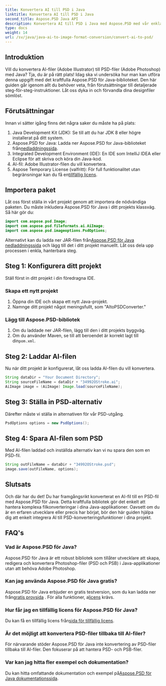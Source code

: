 ```yaml
---
title: Konvertera AI till PSD i Java
linktitle: Konvertera AI till PSD i Java
second_title: Aspose.PSD Java API
description: Konvertera AI till PSD i Java med Aspose.PSD med vår enkla steg-för-steg-guide. Perfekt för utvecklare som behöver snabb och sömlös filkonvertering.
type: docs
weight: 14
url: /sv/java/java-ai-to-image-format-conversion/convert-ai-to-psd/
---
```

## Introduktion
Vill du konvertera AI-filer (Adobe Illustrator) till PSD-filer (Adobe Photoshop) med Java? Tja, du är på rätt plats! Idag ska vi undersöka hur man kan utföra denna uppgift med det kraftfulla Aspose.PSD för Java-biblioteket. Den här guiden går igenom allt du behöver veta, från förutsättningar till detaljerade steg-för-steg-instruktioner. Låt oss dyka in och förvandla dina designfiler sömlöst.
## Förutsättningar
Innan vi sätter igång finns det några saker du måste ha på plats:
1. Java Development Kit (JDK): Se till att du har JDK 8 eller högre installerat på ditt system.
2.  Aspose.PSD for Java: Ladda ner Aspose.PSD for Java-biblioteket från[nedladdningssida](https://releases.aspose.com/psd/java/).
3. Integrated Development Environment (IDE): En IDE som IntelliJ IDEA eller Eclipse för att skriva och köra din Java-kod.
4. AI-fil: Adobe Illustrator-filen du vill konvertera.
5.  Aspose Temporary License (valfritt): För full funktionalitet utan begränsningar kan du få en[tillfällig licens](https://purchase.aspose.com/temporary-license/).
## Importera paket
Låt oss först ställa in vårt projekt genom att importera de nödvändiga paketen. Du måste inkludera Aspose.PSD för Java i ditt projekts klassväg. Så här gör du:
```java
import com.aspose.psd.Image;
import com.aspose.psd.fileformats.ai.AiImage;
import com.aspose.psd.imageoptions.PsdOptions;
```
 Alternativt kan du ladda ner JAR-filen från[Aspose.PSD för Java nedladdningssida](https://releases.aspose.com/psd/java/) och lägg till det i ditt projekt manuellt.
Låt oss dela upp processen i enkla, hanterbara steg.
## Steg 1: Konfigurera ditt projekt
Ställ först in ditt projekt i din föredragna IDE.
### Skapa ett nytt projekt
1. Öppna din IDE och skapa ett nytt Java-projekt.
2. Namnge ditt projekt något meningsfullt, som "AItoPSDConverter."
### Lägg till Aspose.PSD-bibliotek
1. Om du laddade ner JAR-filen, lägg till den i ditt projekts byggväg.
2.  Om du använder Maven, se till att beroendet är korrekt lagt till din`pom.xml`.
## Steg 2: Laddar AI-filen
Nu när ditt projekt är konfigurerat, låt oss ladda AI-filen du vill konvertera.
```java
String dataDir = "Your Document Directory"; 
String sourceFileName = dataDir + "34992OStroke.ai";       
AiImage image = (AiImage) Image.load(sourceFileName);
```
## Steg 3: Ställa in PSD-alternativ
Därefter måste vi ställa in alternativen för vår PSD-utgång.
```java
PsdOptions options = new PsdOptions();
```
## Steg 4: Spara AI-filen som PSD
Med AI-filen laddad och inställda alternativ kan vi nu spara den som en PSD-fil.
```java
String outFileName = dataDir + "34992OStroke.psd";
image.save(outFileName, options);
```
## Slutsats
Och där har du det! Du har framgångsrikt konverterat en AI-fil till en PSD-fil med Aspose.PSD för Java. Detta kraftfulla bibliotek gör det enkelt att hantera komplexa filkonverteringar i dina Java-applikationer. Oavsett om du är en erfaren utvecklare eller precis har börjat, bör den här guiden hjälpa dig att enkelt integrera AI till PSD-konverteringsfunktioner i dina projekt.
## FAQ's
### Vad är Aspose.PSD för Java?
Aspose.PSD för Java är ett robust bibliotek som tillåter utvecklare att skapa, redigera och konvertera Photoshop-filer (PSD och PSB) i Java-applikationer utan att behöva Adobe Photoshop.
### Kan jag använda Aspose.PSD för Java gratis?
 Aspose.PSD för Java erbjuder en gratis testversion, som du kan ladda ner från[gratis provsida](https://releases.aspose.com/) . För alla funktioner, a[licens](https://purchase.aspose.com/buy) krävs.
### Hur får jag en tillfällig licens för Aspose.PSD för Java?
 Du kan få en tillfällig licens från[sida för tillfällig licens](https://purchase.aspose.com/temporary-license/).
### Är det möjligt att konvertera PSD-filer tillbaka till AI-filer?
För närvarande stöder Aspose.PSD för Java inte konvertering av PSD-filer tillbaka till AI-filer. Den fokuserar på att hantera PSD- och PSB-filer.
### Var kan jag hitta fler exempel och dokumentation?
 Du kan hitta omfattande dokumentation och exempel på[Aspose.PSD för Java dokumentationssida](https://reference.aspose.com/psd/java/).